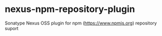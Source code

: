 nexus-npm-repository-plugin
===========================

Sonatype Nexus OSS plugin for npm (https://www.npmjs.org) repository suport
